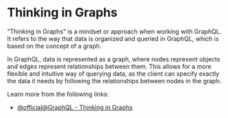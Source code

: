 # Thinking in Graphs

"Thinking in Graphs" is a mindset or approach when working with GraphQL. It refers to the way that data is organized and queried in GraphQL, which is based on the concept of a graph.

In GraphQL, data is represented as a graph, where nodes represent objects and edges represent relationships between them. This allows for a more flexible and intuitive way of querying data, as the client can specify exactly the data it needs by following the relationships between nodes in the graph.

Learn more from the following links:

- [@official@GraphQL - Thinking in Graphs](https://graphql.org/learn/thinking-in-graphs/)
